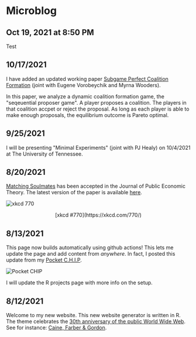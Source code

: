# Microblog

## Oct 19, 2021 at 8:50 PM

Test

## 10/17/2021

I have added an updated working paper [Subgame Perfect Coalition Formation](https://gregcleo.com/2.%20Working%20Papers/SPGS.html) (joint with Eugene Vorobeychik and Myrna Wooders).

In this paper, we analyze a dynamic coalition formation game, the "seqeuential proposer game". A player proposes a coalition. The players in that coalition accpet or reject the proposal. As long as each player is able to make enough proposals, the equilibrium outcome is Pareto optimal.  

## 9/25/2021

I will be presenting "Minimal Experiments" (joint with PJ Healy) on 10/4/2021 at The University of Tennessee.

## 8/20/2021

[Matching Soulmates](https://gregcleo.com/1.%20Papers/MatchingSoulmates.html) has been accepted in the Journal of Public Economic Theory. The latest version of the paper is available [here](https://gregcleo.com/files/Papers/PUB_Matching-Soulmates.pdf).  

![xkcd 770](https://imgs.xkcd.com/comics/all_the_girls.png)
<center>[xkcd #770](https://xkcd.com/770/)</center>

## 8/13/2021

This page now builds automatically using github actions! This lets me update the page and add content from *anywhere*. In fact, I posted this update from my [Pocket C.H.I.P](https://opensource.com/article/17/2/pocketchip-or-pi).

![Pocket CHIP](../files/Images/pocketchip.jpeg)

I will update the R projects page with more info on the setup.

## 8/12/2021

Welcome to my new website. This new website generator is written in R. The theme celebrates the [30th anniversary of the public World Wide Web](https://en.wikipedia.org/wiki/History_of_the_World_Wide_Web#1991%E2%80%931995:_The_Web_goes_public,_early_growth). See for instance: [Caine, Farber & Gordon](http://cfg.com).